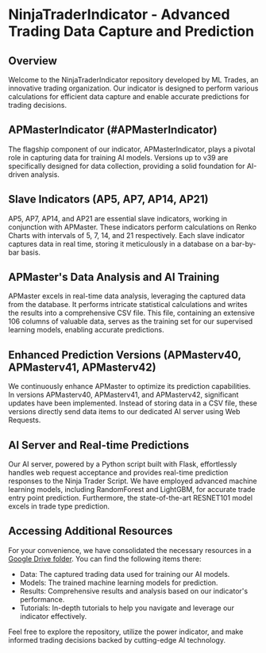# NinjaTraderIndicator - Advanced Trading Data Capture and Prediction

## Overview

Welcome to the NinjaTraderIndicator repository developed by ML Trades, an innovative trading organization. Our indicator is designed to perform various calculations for efficient data capture and enable accurate predictions for trading decisions.

## APMasterIndicator (#APMasterIndicator)

The flagship component of our indicator, APMasterIndicator, plays a pivotal role in capturing data for training AI models. Versions up to v39 are specifically designed for data collection, providing a solid foundation for AI-driven analysis.

## Slave Indicators (AP5, AP7, AP14, AP21)

AP5, AP7, AP14, and AP21 are essential slave indicators, working in conjunction with APMaster. These indicators perform calculations on Renko Charts with intervals of 5, 7, 14, and 21 respectively. Each slave indicator captures data in real time, storing it meticulously in a database on a bar-by-bar basis.

## APMaster's Data Analysis and AI Training

APMaster excels in real-time data analysis, leveraging the captured data from the database. It performs intricate statistical calculations and writes the results into a comprehensive CSV file. This file, containing an extensive 106 columns of valuable data, serves as the training set for our supervised learning models, enabling accurate predictions.

## Enhanced Prediction Versions (APMasterv40, APMasterv41, APMasterv42)

We continuously enhance APMaster to optimize its prediction capabilities. In versions APMasterv40, APMasterv41, and APMasterv42, significant updates have been implemented. Instead of storing data in a CSV file, these versions directly send data items to our dedicated AI server using Web Requests.

## AI Server and Real-time Predictions

Our AI server, powered by a Python script built with Flask, effortlessly handles web request acceptance and provides real-time prediction responses to the Ninja Trader Script. We have employed advanced machine learning models, including RandomForest and LightGBM, for accurate trade entry point prediction. Furthermore, the state-of-the-art RESNET101 model excels in trade type prediction.

## Accessing Additional Resources

For your convenience, we have consolidated the necessary resources in a [Google Drive folder](https://drive.google.com/drive/u/1/folders/13_hiC4ZEvfNkmSvmqgmPhIB6hmodvCYv). You can find the following items there:

- Data: The captured trading data used for training our AI models.
- Models: The trained machine learning models for prediction.
- Results: Comprehensive results and analysis based on our indicator's performance.
- Tutorials: In-depth tutorials to help you navigate and leverage our indicator effectively.

Feel free to explore the repository, utilize the power indicator, and make informed trading decisions backed by cutting-edge AI technology.
